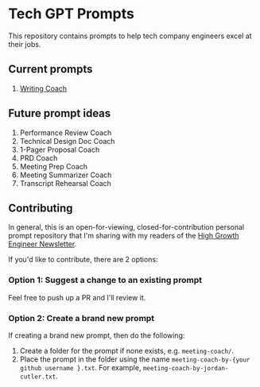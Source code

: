 # Tech GPT Prompts

This repository contains prompts to help tech company engineers excel at their jobs. 

## Current prompts
1. [Writing Coach](writing-coach.txt)

## Future prompt ideas
1. Performance Review Coach
2. Technical Design Doc Coach
3. 1-Pager Proposal Coach
4. PRD Coach
5. Meeting Prep Coach
6. Meeting Summarizer Coach
7. Transcript Rehearsal Coach

## Contributing
In general, this is an open-for-viewing, closed-for-contribution personal prompt repository that I'm sharing with my readers of the [High Growth Engineer Newsletter](https://read.highgrowthengineer.com/).

If you'd like to contribute, there are 2 options:
### Option 1: Suggest a change to an existing prompt
Feel free to push up a PR and I'll review it.

### Option 2: Create a brand new prompt
If creating a brand new prompt, then do the following:
1. Create a folder for the prompt if none exists, e.g. `meeting-coach/`.
2. Place the prompt in the folder using the name `meeting-coach-by-{your github username }.txt`. For example, `meeting-coach-by-jordan-cutler.txt`.
